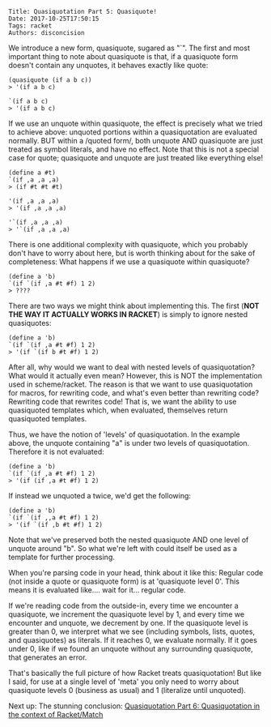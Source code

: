     Title: Quasiquotation Part 5: Quasiquote!
    Date: 2017-10-25T17:50:15
    Tags: racket
    Authors: disconcision

We introduce a new form, quasiquote, sugared as "\`". The first and most important thing to note about quasiquote is that, if a quasiquote form doesn't contain any unquotes, it behaves exactly like quote:

```racket
(quasiquote (if a b c))
> '(if a b c)
```

```racket
`(if a b c)
> '(if a b c)
```

If we use an unquote within quasiquote, the effect is precisely what we tried to achieve above: unquoted portions within a quasiquotation are evaluated normally. BUT within a /quoted form/, both unquote AND quasiquote are just treated as symbol literals, and have no effect. Note that this is not a special case for quote; quasiquote and unquote are just treated like everything else!

```racket
(define a #t)
`(if ,a ,a ,a)
> (if #t #t #t)
```

```racket
'(if ,a ,a ,a)
> '(if ,a ,a ,a)
```

```racket
'`(if ,a ,a ,a)
> '`(if ,a ,a ,a)
```

There is one additional complexity with quasiquote, which you probably don't have to worry about here, but is worth thinking about for the sake of completeness: What happens if we use a quasiquote within quasiquote?

```racket
(define a 'b)
`(if `(if ,a #t #f) 1 2)
> ????
```

There are two ways we might think about implementing this. The first (**NOT THE WAY IT ACTUALLY WORKS IN RACKET**) is simply to ignore nested quasiquotes:

```racket
(define a 'b)
`(if `(if ,a #t #f) 1 2)
> '(if `(if b #t #f) 1 2)
```

After all, why would we want to deal with nested levels of quasiquotation? What would it actually even mean? However, this is NOT the implementation used in scheme/racket. The reason is that we want to use quasiquotation for macros, for rewriting code, and what's even better than rewriting code? Rewriting code that rewrites code! That is, we want the ability to use quasiquoted templates which, when evaluated, themselves return quasiquoted templates.

Thus, we have the notion of 'levels' of quasiquotation. In the example above, the unquote containing "a" is under two levels of quasiquotation. Therefore it is not evaluated:

```racket
(define a 'b)
`(if `(if ,a #t #f) 1 2)
> '(if (if ,a #t #f) 1 2)
```

If instead we unquoted a twice, we'd get the following:

```racket
(define a 'b)
`(if `(if ,,a #t #f) 1 2)
> '(if `(if ,b #t #f) 1 2)
```

Note that we've preserved both the nested quasiquote AND one level of unquote around "b". So what we're left with could itself be used as a template for further processing.

When you're parsing code in your head, think about it like this: Regular code (not inside a quote or quasiquote form) is at 'quasiquote level 0'. This means it is evaluated like.... wait for it... regular code.

If we're reading code from the outside-in, every time we encounter a quasiquote, we increment the quasiquote level by 1, and every time we encounter and unquote, we decrement by one. If the quasiquote level is greater than 0, we interpret what we see (including symbols, lists, quotes, and quasiquotes) as literals. If it reaches 0, we evaluate normally. If it goes under 0, like if we found an unquote without any surrounding quasiquote, that generates an error.

That's basically the full picture of how Racket treats quasiquotation! But like I said, for use at a single level of 'meta' you only need to worry about quasiquote levels 0 (business as usual) and 1 (literalize until unquoted).

Next up: The stunning conclusion: [Quasiquotation Part 6: Quasiquotation in the context of Racket/Match](http://disconcision.github.io/fructlog/2017/10/quasiquotation-part-6-quasiquotation-in-the-context-of-racket-match.html)
